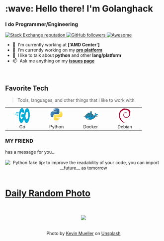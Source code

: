 <h1 align="left" id="macropower-title">:wave: Hello there! I'm Golanghack</h1>
<h3 align="left">I do  Programmer/Engineering</h3>

  </a>
  <a href="https://stackoverflow.com/users/19808434/noskill">
    <img alt="Stack Exchange reputation" src="https://img.shields.io/stackexchange/stackoverflow/r/4868262?color=orange&label=reputation&logo=stackoverflow">
  </a>
  <a href="https://github.com/golanghack?tab=followers">
    <img alt="GitHub followers" src="https://img.shields.io/github/followers/golanghack?color=green&logo=github">
  </a>
  <a href="https://github.com/abhisheknaiidu/awesome-github-profile-readme">
    <img alt="Awesome" src="https://awesome.re/mentioned-badge.svg">
  </a>
</p>

- :office: &nbsp;I'm currently working at **['AMD Center']**
- :seedling: &nbsp;I’m currently working on my **[pro platform]**
- :speech_balloon: &nbsp;I like to talk about **python** and other **lang/platform**
- :mailbox: &nbsp;Ask me anything on my **[issues page]**

<br>

<h2 align="left" id="macropower-tech">Favorite Tech</h2>

> Tools, languages, and other things that I like to work with.

<table>
  <tr>
    <td align="center" width="96">
      <a href="#macropower-tech">
        <img src="./img/go-flat.svg" width="48" height="48" alt="Golang" />
      </a>
      <br>Go
    </td>
    <td align="center" width="96">
      <a href="#macropower-tech">
        <img src="./img/python-original.svg" width="48" height="48" alt="Python" />
      </a>
      <br>Python
    </td>
    <td align="center" width="96"> 
      <a href="#macropower-tech" >
        <img src="./img/docker-original.svg" width="48" height="48" alt="Docker" />
      </a>
      <br>Docker
    </td>
    <td align="center"  width="96">
      <a href="#macropower-tech">
        <img src="./img/debian-original.svg" width="48" height="48" alt="Debian" />
      </a>
      <br>Debian
    </td>
  </tr>
</table>


<!-- links -->

[AMD Center]: https://adm-center.ru "ADM home page"
[issues page]: https://github.com/golanghack/programming_pro/issue "golanghack/issues"
[pro platform]: https://github.com/golanghack/programming_pro "golanghack/programming_pro"

<h3>MY FRIEND</h3>
has a message for you...
<br>
<br>
<div align="center">
  <img src="https://user-images.githubusercontent.com/38964964/167205200-026483f2-8b0f-4101-b76f-96347a246889.png" width="50%" alt="Python fake tip: to improve the readability of your code, you can import __future__ as tomorrow">
</div>
<br>

# [Daily Random Photo](https://www.dailyrandomphoto.com/)

<div align="center">
  <br>
  <br>
  <a href="https://www.dailyrandomphoto.com/p/2023/2023-10-13/"><img src="https://images.unsplash.com/photo-1695387048978-5e575e2e10d2?crop=entropy&cs=tinysrgb&fit=max&fm=jpg&ixid=M3w3NzUwOHwwfDF8cmFuZG9tfHx8fHx8fHx8MTY5NzE1Njk2M3w&ixlib=rb-4.0.3&q=80&w=1080" width="600px"></a>
  <br>
  <br>
  <p class="has-text-grey">Photo by <a href="https://unsplash.com/@kevinmueller?utm_source=Daily%20Random%20Photo&amp;utm_medium=referral" target="_blank" rel="noopener noreferrer">Kevin Mueller</a> on <a href="https://unsplash.com/photos/a-person-riding-a-bike-on-a-road-in-the-woods-4B876dwkGsE?utm_source=Daily%20Random%20Photo&amp;utm_medium=referral" target="_blank" rel="noopener noreferrer">Unsplash</a></p>
</div>